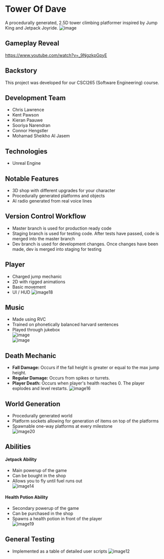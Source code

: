 # Tower Of Dave
A procedurally generated, 2.5D tower climbing platformer inspired by Jump King and Jetpack Joyride.
![image](https://github.com/kp4ws/tower-of-dave/assets/58745400/f51b3159-25c3-4bbf-9e1b-0a6b6703b5b3)

## Gameplay Reveal
https://www.youtube.com/watch?v=_9NgzkpGpyE

## Backstory
This project was developed for our CSCI265 (Software Engineering) course.

## Development Team
- Chris Lawrence
- Kent Pawson
- Kieran Paauwe
- Sooriya Narendran
- Connor Hengstler
- Mohamad Sheikho Al Jasem

## Technologies
- Unreal Engine

## Notable Features
- 3D shop with different upgrades for your character
- Procedurally generated platforms and objects
- AI radio generated from real voice lines

## Version Control Workflow
- Master branch is used for production ready code
- Staging branch is used for testing code. After tests have passed, code is merged into the master branch
- Dev branch is used for development changes. Once changes have been made, dev is merged into staging for testing

## Player
- Charged jump mechanic
- 2D with rigged animations
- Basic movement
- UI / HUD
![image18](https://github.com/kp4ws/tower-of-dave/assets/58745400/02bc0eb5-668a-456a-9035-520ee7dd98f5)

## Music
- Made using RVC
- Trained on phonetically balanced harvard sentences
- Played through jukebox  
![image](https://github.com/kp4ws/tower-of-dave/assets/58745400/d16fb5b0-b42a-4c2b-9019-b4fe0d4c25e1)  
![image](https://github.com/kp4ws/tower-of-dave/assets/58745400/0d0e0c23-9557-4e97-883b-1301d9ec2102)


## Death Mechanic
- **Fall Damage:** Occurs if the fall height is greater or equal to the max jump height.
- **Regular Damage:** Occurs from spikes or turrets.
- **Player Death:** Occurs when player's health reaches 0. The player explodes and level restarts.
![image16](https://github.com/kp4ws/tower-of-dave/assets/58745400/d72d396e-e84e-49c4-b036-de3add155406)


## World Generation
- Procedurally generated world
- Platform sockets allowing for generation of items on top of the platforms
- Spawnable one-way platforms at every milestone  
![image20](https://github.com/kp4ws/tower-of-dave/assets/58745400/2b350043-9466-42a1-bb6f-7994a1b2bea6)  


## Abilities
#### Jetpack Ability
- Main powerup of the game
- Can be bought in the shop
- Allows you to fly until fuel runs out   
![image14](https://github.com/kp4ws/tower-of-dave/assets/58745400/278f2a2d-5f95-4c21-a8b5-d487625a12f0)  

#### Health Potion Ability
- Secondary powerup of the game
- Can be purchased in the shop
- Spawns a health potion in front of the player  
![image19](https://github.com/kp4ws/tower-of-dave/assets/58745400/30d8d5c4-f82a-42a1-b57d-58ce14ce1641)  

## General Testing
- Implemented as a table of detailed user scripts
![image12](https://github.com/kp4ws/tower-of-dave/assets/58745400/11d643ec-7659-43a1-a98f-2a4a48d9ce52)
